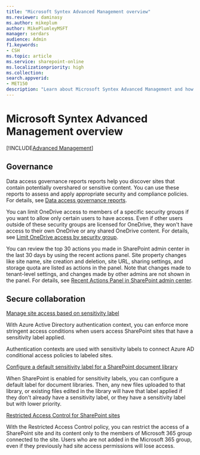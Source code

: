 ```yaml
---
title: "Microsoft Syntex Advanced Management overview"
ms.reviewer: daminasy
ms.author: mikeplum
author: MikePlumleyMSFT
manager: serdars
audience: Admin
f1.keywords:
- CSH
ms.topic: article
ms.service: sharepoint-online
ms.localizationpriority: high
ms.collection:  
search.appverid:
- MET150
description: "Learn about Microsoft Syntex Advanced Management and how you can use it in your organization."
---
```


# Microsoft Syntex Advanced Management overview

[!INCLUDE[Advanced Management](includes/advanced-management.md)]






## Governance

Data access governance reports reports help you discover sites that contain potentially overshared or sensitive content. You can use these reports to assess and apply appropriate security and compliance policies. For details, see [Data access governance reports](/sharepoint/data-access-governance-reports).

You can limit OneDrive access to members of a specific security groups if you want to allow only certain users to have access. Even if other users outside of these security groups are licensed for OneDrive, they won't have access to their own OneDrive or any shared OneDrive content. For details, see [Limit OneDrive access by security group](/onedrive/limit-access).

You can review the top 30 actions you made in SharePoint admin center in the last 30 days by using the recent actions panel. Site property changes like site name, site creation and deletion, site URL, sharing settings, and storage quota are listed as actions in the panel. Note that changes made to tenant-level settings, and changes made by other admins are not shown in the panel. For details, see [Recent Actions Panel in SharePoint admin center](/SharePoint/recent-actions-panel).

## Secure collaboration

[Manage site access based on sensitivity label](/sharepoint/authentication-context-example)

With Azure Active Directory authentication context, you can enforce more stringent access conditions when users access SharePoint sites that have a sensitivity label applied.

Authentication contexts are used with sensitivity labels to connect Azure AD conditional access policies to labeled sites.



[Configure a default sensitivity label for a SharePoint document library](/microsoft-365/compliance/sensitivity-labels-sharepoint-default-label)

When SharePoint is enabled for sensitivity labels, you can configure a default label for document libraries. Then, any new files uploaded to that library, or existing files edited in the library will have that label applied if they don't already have a sensitivity label, or they have a sensitivity label but with lower priority.


[Restricted Access Control for SharePoint sites](/sharepoint/restricted-access-control)

With the Restricted Access Control policy, you can restrict the access of a SharePoint site and its content only to the members of Microsoft 365 group connected to the site. Users who are not added in the Microsoft 365 group, even if they previously had site access permissions will lose access.

